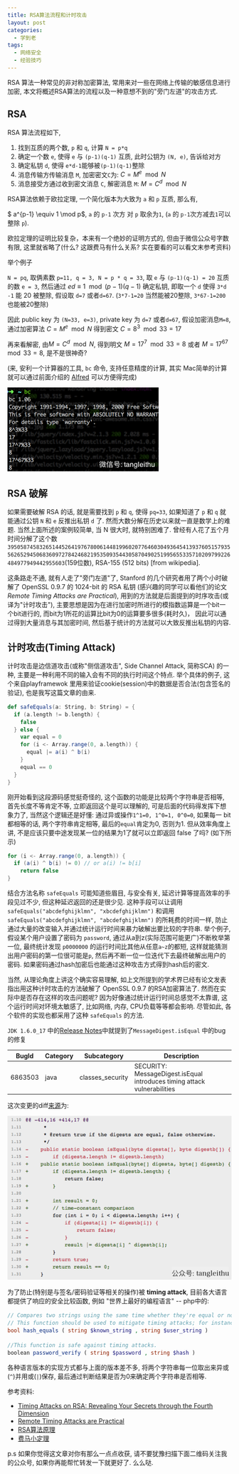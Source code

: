 ```yaml
---
title: RSA算法流程和计时攻击
layout: post
categories: 
  - 学到老
tags: 
  - 网络安全
  - 经验技巧
---
```


RSA 算法一种常见的非对称加密算法, 常用来对一些在网络上传输的敏感信息进行加密, 本文将概述RSA算法的流程以及一种意想不到的"旁门左道"的攻击方式. 

## RSA 

RSA 算法流程如下, 

1. 找到互质的两个数, `p` 和 `q`, 计算 `N = p*q`
1. 确定一个数 `e`, 使得 `e` 与 `(p-1)(q-1)` 互质, 此时公钥为 `(N, e)`, 告诉给对方
2. 确定私钥 `d`, 使得 `e*d-1`能够被`(p-1)(q-1)`整除
3. 消息传输方传输消息 `M`, 加密密文`C`为: $C = M^e \mod N$
4. 消息接受方通过收到密文消息 `C`, 解密消息 `M`: $M= C^d \mod N$

RSA算法依赖于欧拉定理, 一个简化版本为大致为 `a` 和 `p` 互质, 那么有, 
 
$ a^{p-1} \equiv 1 \mod p$, `a` 的 `p-1` 次方 对 `p` 取余为`1`, (`a` 的 `p-1`次方减去`1`可以整除 `p`).

欧拉定理的证明比较复杂，本来有一个绝妙的证明方式的, 但由于微信公众号字数有限, 这里就省略了(什么? 这跟费马有什么关系? 实在要看的可以看文末参考资料)

举个例子

`N = pq`, 取俩素数 `p=11, q = 3, N = p * q = 33`, 取 `e` 与 `(p-1)(q-1) = 20` 互质的数 `e = 3`, 然后通过 $ed \equiv 1 \mod (p-1)(q-1)$ 确定私钥, 
即取一个 `d` 使得 `3*d -1` 能 20 被整除, 假设取 `d=7` 或者`d=67`. (`3*7-1=20` 当然能被20整除, `3*67-1=200` 也能被20整除)

因此 public key 为 `(N=33, e=3)`, private key 为 `d=7` 或者`d=67`, 
假设加密消息`M=8`, 
通过加密算法 $C = M^e \mod N$ 
得到密文 $C=8^3 \mod 33 = 17$

再来看解密, 由$M= C^d \mod N$, 得到明文 $M = 17^7 \mod 33 = 8$ 或者 $M=17^{67}\mod33=8$, 是不是很神奇?

(来, 安利一个计算器的工具, `bc` 命令, 支持任意精度的计算, 其实 Mac简单的计算就可以通过前面介绍的 [Alfred](https://www.tanglei.name/blog/app-in-mac-preface.html) 可以方便得完成)

![linux计算器](/resources/rsa-and-timing-attack/bc-calculate.png)


## RSA 破解

如果需要破解 RSA 的话, 就是需要找到 `p` 和 `q`, 使得 `pq=33`, 如果知道了 `p` 和 `q` 就能通过公钥 `N` 和 `e` 反推出私钥 `d` 了. 然而大数分解在历史以来就一直是数学上的难题. 
当然上面所述的案例较简单, 当 N 很大时, 就特别困难了. 曾经有人花了五个月时间分解了这个数`39505874583265144526419767800614481996020776460304936454139376051579355626529450683609727842468219535093544305870490251995655335710209799226484977949442955603`(159位数), RSA-155 (512 bits) [from wikipedia].

这条路走不通, 就有人走了"旁门左道"了, Stanford 的几个研究者用了两个小时破解了 OpenSSL 0.9.7 的 1024-bit 的 RSA 私钥 (感兴趣的同学可以看他们的论文*Remote Timing Attacks are Practical*), 
用到的方法就是后面提到的时序攻击(或译为"计时攻击"), 主要思想是因为在进行加密时所进行的模指数运算是一个bit一个bit进行的, 而bit为1所花的运算比bit为0的运算要多很多(耗时久)，
因此可以通过得到大量消息与其加密时间, 然后基于统计的方法就可以大致反推出私钥的内容.

## 计时攻击(Timing Attack)

计时攻击是边信道攻击(或称"侧信道攻击", Side Channel Attack, 简称SCA) 的一种, 主要是一种利用不同的输入会有不同的执行时间这个特点. 
举个具体的例子, 这个来自playframewok 里用来验证cookie(session)中的数据是否合法(包含签名的验证), 也是我写这篇文章的由来.

```scala
def safeEquals(a: String, b: String) = {
  if (a.length != b.length) {
    false
  } else {
    var equal = 0
    for (i <- Array.range(0, a.length)) {
      equal |= a(i) ^ b(i)
    }
    equal == 0
  }
}
```

刚开始看到这段源码感觉挺奇怪的, 这个函数的功能是比较两个字符串是否相等, 首先长度不等肯定不等, 立即返回这个是可以理解的, 
可是后面的代码得发挥下想象力了, 当然这个逻辑还是好懂: 通过异或操作`1^1=0, 1^0=1, 0^0=0`, 如果每一 bit 都相等的话, 两个字符串肯定相等, 最后的`equal`肯定为0, 否则为1. 
但从效率角度上讲, 不是应该只要中途发现某一位的结果为1了就可以立即返回 false 了吗? (如下所示) 

```scala
for (i <- Array.range(0, a.length)) {
  if (a(i) ^ b(i) != 0) // or a(i) != b[i]
    return false
}
```

结合方法名称 `safeEquals` 可能知道些眉目, 与安全有关, 延迟计算等提高效率的手段见过不少, 但这种延迟返回的还是很少见.
这种手段可以让调用 `safeEquals("abcdefghijklmn", "xbcdefghijklmn")` 和调用 `safeEquals("abcdefghijklmn", "abcdefghijklmn")` 的所耗费的时间一样, 
防止通过大量的改变输入并通过统计运行时间来暴力破解出要比较的字符串. 
举个例子, 假设某个用户设置了密码为 `password`, 通过从a到z(实际范围可能更广)不断枚举第一位, 最终统计发现 `p0000000` 的运行时间比其他从任意`a~z`的都短, 
这样就能猜测出用户密码的第一位很可能是`p`, 然后再不断一位一位迭代下去最终破解出用户的密码. 如果密码通过hash加密后也能通过这种攻击方式得到hash后的密文. 

当然, 从理论角度上讲这个确实容易理解, 如上文所提到的学术界已经有论文发表指出用这种计时攻击的方法破解了 OpenSSL 0.9.7 的RSA加密算法了.
然而在实际中是否存在这样的攻击问题呢? 
因为好像通过统计运行时间总感觉不太靠谱, 这个运行时间对环境太敏感了, 比如网络, 内存, CPU负载等等都会影响. 
尽管如此, 各个软件的实现也都采用了这种 `safeEquals` 的方法.

`JDK 1.6.0_17` 中的[Release Notes](http://www.oracle.com/technetwork/java/javase/6u17-141447.html)中就提到了`MessageDigest.isEqual` 中的bug的修复

|BugId  | Category  |  Subcategory | Description |
|----|----|----|----|
|6863503 |java |   classes_security    | SECURITY: MessageDigest.isEqual introduces timing attack vulnerabilities|

这次变更的diff[来源](http://hg.openjdk.java.net/jdk6/jdk6/jdk/rev/562da0baf70b)为: 

![MessageDigest.isEqual计时攻击](/resources/rsa-and-timing-attack/MessageDigest.isEqual.timing-attack.png)

为了防止(特别是与签名/密码验证等相关的操作)被 **timing attack**, 目前各大语言都提供了响应的安全比较函数, 例如 "世界上最好的编程语言" -- php中的: 

```php
// Compares two strings using the same time whether they're equal or not.
// This function should be used to mitigate timing attacks; for instance, when testing crypt() password hashes.
bool hash_equals ( string $known_string , string $user_string )

//This function is safe against timing attacks.
boolean password_verify ( string $password , string $hash )
```

各种语言版本的实现方式都与上面的版本差不多, 将两个字符串每一位取出来异或(`^`)并用或(`|`)保存, 最后通过判断结果是否为0来确定两个字符串是否相等. 

参考资料: 

- [Timing Attacks on RSA: Revealing Your Secrets through the Fourth Dimension](http://www.cs.sjsu.edu/faculty/stamp/students/article.html)
- [Remote Timing Attacks are Practical](http://crypto.stanford.edu/~dabo/papers/ssl-timing.pdf) 
- [RSA算法原理](http://www.ruanyifeng.com/blog/2013/07/rsa_algorithm_part_two.html)
- [费马小定理](https://zh.wikipedia.org/wiki/%E8%B4%B9%E9%A9%AC%E5%B0%8F%E5%AE%9A%E7%90%86)


p.s 如果你觉得这文章对你有那么一点点收获, 请不要犹豫扫描下面二维码关注我的公众号, 如果你再能帮忙转发一下就更好了. 么么哒.

<script type="text/javascript"
 src="//cdn.mathjax.org/mathjax/latest/MathJax.js?config=TeX-AMS-MML_HTMLorMML">
 </script>

<script type="text/javascript">
MathJax.Hub.Config({
  tex2jax: {
    inlineMath: [['$','$'], ['\\(','\\)']],
    skipTags: ['script', 'noscript', 'style', 'textarea', 'pre'],
    processEscapes: true
  }
});
 </script>